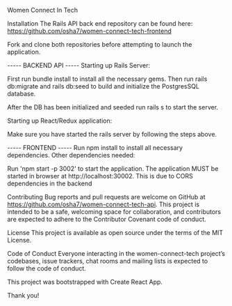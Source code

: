 Women Connect In Tech

Installation
The Rails API back end repository can be found here: https://github.com/osha7/women-connect-tech-frontend

Fork and clone both repositories before attempting to launch the application.

----- BACKEND API -----
Starting up Rails Server:

First run bundle install to install all the necessary gems. Then run rails db:migrate and rails db:seed to build and initialize the PostgresSQL database.

After the DB has been initialized and seeded run rails s to start the server.

Starting up React/Redux application:

Make sure you have started the rails server by following the steps above.

----- FRONTEND -----
Run npm install to install all necessary dependencies. 
Other dependencies needed:  

Run 'npm start -p 3002' to start the application. The application MUST be started in browser at http://localhost:30002.  This is due to CORS dependencies in the backend

Contributing
Bug reports and pull requests are welcome on GitHub at https://github.com/osha7/women-connect-tech-api. This project is intended to be a safe, welcoming space for collaboration, and contributors are expected to adhere to the Contributor Covenant code of conduct.

License
This project is available as open source under the terms of the MIT License.

Code of Conduct
Everyone interacting in the women-connect-tech project’s codebases, issue trackers, chat rooms and mailing lists is expected to follow the code of conduct.

This project was bootstrapped with Create React App.

Thank you!